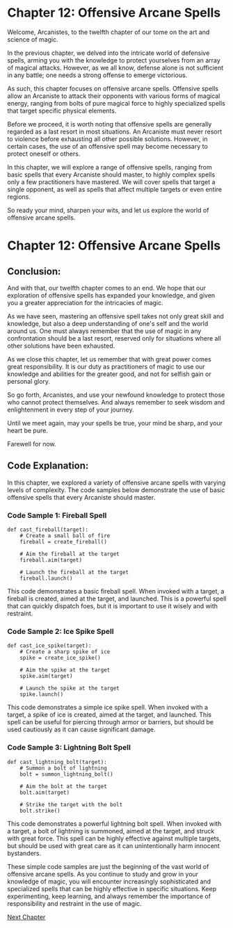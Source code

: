 # Chapter 12: Offensive Arcane Spells

Welcome, Arcanistes, to the twelfth chapter of our tome on the art and science of magic.

In the previous chapter, we delved into the intricate world of defensive spells, arming you with the knowledge to protect yourselves from an array of magical attacks. However, as we all know, defense alone is not sufficient in any battle; one needs a strong offense to emerge victorious.

As such, this chapter focuses on offensive arcane spells. Offensive spells allow an Arcaniste to attack their opponents with various forms of magical energy, ranging from bolts of pure magical force to highly specialized spells that target specific physical elements.

Before we proceed, it is worth noting that offensive spells are generally regarded as a last resort in most situations. An Arcaniste must never resort to violence before exhausting all other possible solutions. However, in certain cases, the use of an offensive spell may become necessary to protect oneself or others.

In this chapter, we will explore a range of offensive spells, ranging from basic spells that every Arcaniste should master, to highly complex spells only a few practitioners have mastered. We will cover spells that target a single opponent, as well as spells that affect multiple targets or even entire regions.

So ready your mind, sharpen your wits, and let us explore the world of offensive arcane spells.
# Chapter 12: Offensive Arcane Spells

## Conclusion:

And with that, our twelfth chapter comes to an end. We hope that our exploration of offensive spells has expanded your knowledge, and given you a greater appreciation for the intricacies of magic.

As we have seen, mastering an offensive spell takes not only great skill and knowledge, but also a deep understanding of one's self and the world around us. One must always remember that the use of magic in any confrontation should be a last resort, reserved only for situations where all other solutions have been exhausted.

As we close this chapter, let us remember that with great power comes great responsibility. It is our duty as practitioners of magic to use our knowledge and abilities for the greater good, and not for selfish gain or personal glory.

So go forth, Arcanistes, and use your newfound knowledge to protect those who cannot protect themselves. And always remember to seek wisdom and enlightenment in every step of your journey.

Until we meet again, may your spells be true, your mind be sharp, and your heart be pure.

Farewell for now.
## Code Explanation:

In this chapter, we explored a variety of offensive arcane spells with varying levels of complexity. The code samples below demonstrate the use of basic offensive spells that every Arcaniste should master.

### Code Sample 1: Fireball Spell
```
def cast_fireball(target):
    # Create a small ball of fire
    fireball = create_fireball()

    # Aim the fireball at the target
    fireball.aim(target)

    # Launch the fireball at the target
    fireball.launch()
```
This code demonstrates a basic fireball spell. When invoked with a target, a fireball is created, aimed at the target, and launched. This is a powerful spell that can quickly dispatch foes, but it is important to use it wisely and with restraint.

### Code Sample 2: Ice Spike Spell
```
def cast_ice_spike(target):
    # Create a sharp spike of ice
    spike = create_ice_spike()

    # Aim the spike at the target
    spike.aim(target)

    # Launch the spike at the target
    spike.launch()
```
This code demonstrates a simple ice spike spell. When invoked with a target, a spike of ice is created, aimed at the target, and launched. This spell can be useful for piercing through armor or barriers, but should be used cautiously as it can cause significant damage.

### Code Sample 3: Lightning Bolt Spell
```
def cast_lightning_bolt(target):
    # Summon a bolt of lightning
    bolt = summon_lightning_bolt()

    # Aim the bolt at the target
    bolt.aim(target)

    # Strike the target with the bolt
    bolt.strike()
```
This code demonstrates a powerful lightning bolt spell. When invoked with a target, a bolt of lightning is summoned, aimed at the target, and struck with great force. This spell can be highly effective against multiple targets, but should be used with great care as it can unintentionally harm innocent bystanders.

These simple code samples are just the beginning of the vast world of offensive arcane spells. As you continue to study and grow in your knowledge of magic, you will encounter increasingly sophisticated and specialized spells that can be highly effective in specific situations. Keep experimenting, keep learning, and always remember the importance of responsibility and restraint in the use of magic.


[Next Chapter](13_Chapter13.md)